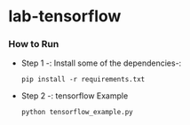 # lab-tensorflow
<!-- ![image](https://user-images.githubusercontent.com/57321948/196932987-f35c7475-1d59-4de3-8f1e-8ec3fd54b9a7.png) -->

### How to Run

- Step 1 -: Install some of the dependencies-: 
    ```
    pip install -r requirements.txt
    ```

- Step 2 -: tensorflow Example 
    ```
    python tensorflow_example.py
    ```
